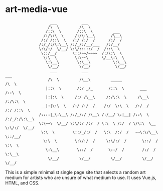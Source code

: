 # art-media-vue

                        ___           ___                   
                       /\  \         /\  \                  
                      /::\  \       /::\  \         ___     
                     /:/\:\  \     /:/\:\__\       /\__\    
                    /:/ /::\  \   /:/ /:/  /      /:/  /    
                   /:/_/:/\:\__\ /:/_/:/__/___   /:/__/     
                   \:\/:/  \/__/ \:\/:::::/  /  /::\  \     
                    \::/__/       \::/~~/~~~~  /:/\:\  \    
                     \:\  \        \:\~~\      \/__\:\  \   
                      \:\__\        \:\__\          \:\__\  
                       \/__/         \/__/           \/__/  
                        ___           ___                                     ___     
                       /\  \         /\__\         _____                     /\  \    
                      |::\  \       /:/ _/_       /::\  \       ___         /::\  \   
                      |:|:\  \     /:/ /\__\     /:/\:\  \     /\__\       /:/\:\  \  
                    __|:|\:\  \   /:/ /:/ _/_   /:/  \:\__\   /:/__/      /:/ /::\  \ 
                   /::::|_\:\__\ /:/_/:/ /\__\ /:/__/ \:|__| /::\  \     /:/_/:/\:\__\
                   \:\~~\  \/__/ \:\/:/ /:/  / \:\  \ /:/  / \/\:\  \__  \:\/:/  \/__/
                    \:\  \        \::/_/:/  /   \:\  /:/  /   ~~\:\/\__\  \::/__/     
                     \:\  \        \:\/:/  /     \:\/:/  /       \::/  /   \:\  \     
                      \:\__\        \::/  /       \::/  /        /:/  /     \:\__\    
                       \/__/         \/__/         \/__/         \/__/       \/__/    


  This is a simple minimalist single page site that selects a random art medium for artists who are unsure of what medium to use.
It uses Vue.js, HTML, and CSS. 
